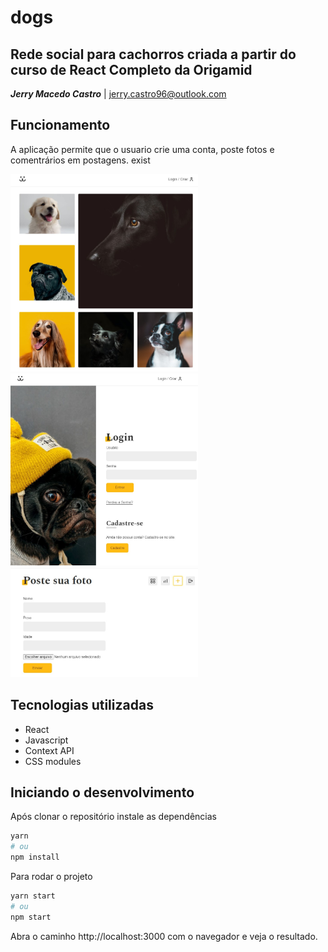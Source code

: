 # dogs 
## Rede social para cachorros criada a partir do curso de React Completo da Origamid  
**_Jerry Macedo Castro_** | jerry.castro96@outlook.com

## Funcionamento
A aplicação permite que o usuario crie uma conta, poste fotos e comentrários em postagens. exist

<img src="./dogs1.jpg" alt="d1" width="300"/>
<img src="./dogs2.jpg" alt="d2" width="300"/> <img src="./dogs3.jpg" alt="d3" width="300"/>


## Tecnologias utilizadas
- React
- Javascript
- Context API
- CSS modules


## Iniciando o desenvolvimento

Após clonar o repositório instale as dependências

```bash
yarn 
# ou 
npm install
```

Para rodar o projeto

```bash
yarn start
# ou 
npm start
```

Abra o caminho http://localhost:3000 com o navegador e veja o resultado.
